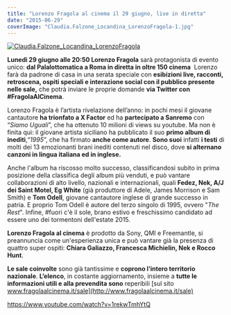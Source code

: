 ```yaml
---
title: "Lorenzo Fragola al cinema il 29 giugno, live in diretta"
date: "2015-06-29"
coverImage: "Claudia.Falzone_Locandina_LorenzoFragola-1.jpg"
---
```


[![Claudia.Falzone_Locandina_LorenzoFragola](http://tramusicaeparole.com/wp-content/uploads/2015/06/Claudia.Falzone_Locandina_LorenzoFragola-1024x576.jpg)](http://tramusicaeparole.com/wp-content/uploads/2015/06/Claudia.Falzone_Locandina_LorenzoFragola.jpg)

**Lunedì 29 giugno alle 20:50 Lorenzo Fragola** sarà protagonista di evento unico: **dal Palalottomatica a Roma in diretta in oltre 150 cinema**  Lorenzo farà da padrone di casa in una serata speciale con **esibizioni live, racconti, retroscena, ospiti speciali e interazione social con il pubblico presente nelle sale,** che potrà inviare le proprie domande **via Twitter con #FragolaAlCinema**.

Lorenzo Fragola è l’artista rivelazione dell’anno: in pochi mesi il giovane cantautore **ha trionfato a X Factor** ed ha **partecipato a Sanremo** con “_Siamo Uguali_”, che ha ottenuto 10 milioni di views su youtube. Ma non è finita qui: il giovane artista siciliano ha pubblicato il suo **primo album di inediti**,“_1995_”, che ha firmato **anche come autore**. **Sono suoi** infatti **i testi** di molti dei 13 emozionanti brani inediti contenuti nel disco, dove **si alternano canzoni in lingua italiana ed in inglese.**

Anche l'album ha riscosso molto successo, classificandosi subito in prima posizione della classifica degli album più venduti, e può vantare collaborazioni di alto livello, nazionali e internazionali, quali **Fedez, Nek, A/J dei Saint Motel, Eg White** (già produttore di Adele, James Morrison e Sam Smith) e **Tom Odell**, giovane cantautore inglese di grande successo in patria. E proprio Tom Odell è autore del terzo singolo di 1995, ovvero "_The Rest_". Infine, #fuori c'è il sole, brano estivo e freschissimo candidato ad essere uno dei tormentoni dell'estate 2015.

**Lorenzo Fragola al cinema** è prodotto da Sony, QMI e Freemantle, si preannuncia come un'esperienza unica e può vantare già la presenza di quattro super ospiti: **Chiara Galiazzo, Francesca Michielin, Nek e Rocco Hunt**.

**Le sale coinvolte** sono già tantissime e **coprono l’intero territorio nazionale**. **L’elenco**, in costante aggiornamento, insieme a **tutte le informazioni utili e alla prevendita sono** reperibili [sul sito www.fragolaalcinema.it/sale](http://www.fragolaalcinema.it/sale)

https://www.youtube.com/watch?v=1rekwTmhYtQ
